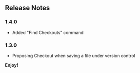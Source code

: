 ## Release Notes

### 1.4.0
* Added "Find Checkouts" command

### 1.3.0
* Proposing Checkout when saving a file under version control

**Enjoy!**